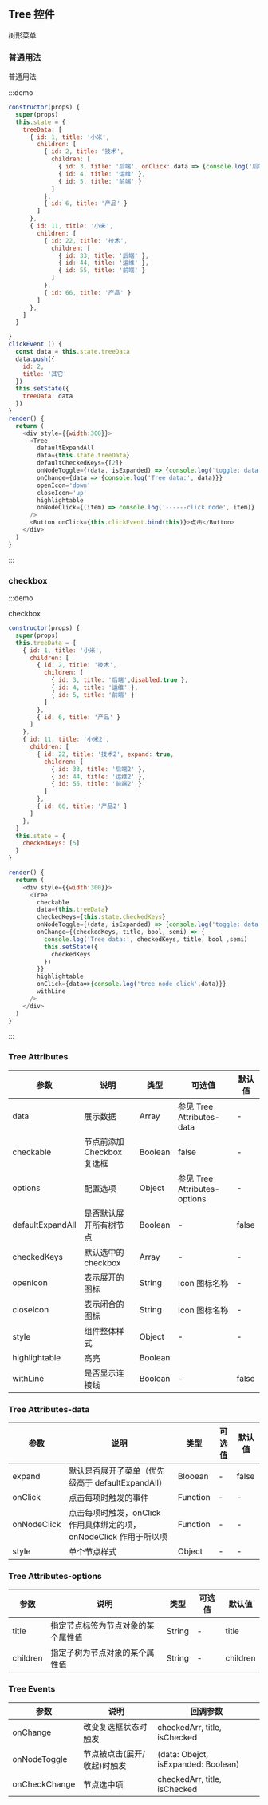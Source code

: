 ## Tree 控件

树形菜单

### 普通用法

普通用法

:::demo

```js
constructor(props) {
  super(props)
  this.state = {
    treeData: [
      { id: 1, title: '小米',
        children: [
          { id: 2, title: '技术',
            children: [
              { id: 3, title: '后端', onClick: data => {console.log('后端：', data)} },
              { id: 4, title: '运维' },
              { id: 5, title: '前端' }
            ]
          },
          { id: 6, title: '产品' }
        ]
      },
      { id: 11, title: '小米',
        children: [
          { id: 22, title: '技术',
            children: [
              { id: 33, title: '后端' },
              { id: 44, title: '运维' },
              { id: 55, title: '前端' }
            ]
          },
          { id: 66, title: '产品' }
        ]
      },
    ]
  }

}
clickEvent () {
  const data = this.state.treeData
  data.push({
    id: 2,
    title: '其它'
  })
  this.setState({
    treeData: data
  })
}
render() {
  return (
    <div style={{width:300}}>
      <Tree
        defaultExpandAll
        data={this.state.treeData}
        defaultCheckedKeys={[2]}
        onNodeToggle={(data, isExpanded) => {console.log('toggle: data isExpanded', data, isExpanded)}}
        onChange={data => {console.log('Tree data:', data)}}
        openIcon='down'
        closeIcon='up'
        highlightable
        onNodeClick={(item) => console.log('------click node', item)}
      />
      <Button onClick={this.clickEvent.bind(this)}>点击</Button>
    </div>
  )
}
```

:::

### checkbox

:::demo

checkbox

```js
constructor(props) {
  super(props)
  this.treeData = [
    { id: 1, title: '小米',
      children: [
        { id: 2, title: '技术',
          children: [
            { id: 3, title: '后端',disabled:true },
            { id: 4, title: '运维' },
            { id: 5, title: '前端' }
          ]
        },
        { id: 6, title: '产品' }
      ]
    },
    { id: 11, title: '小米2',
      children: [
        { id: 22, title: '技术2', expand: true,
          children: [
            { id: 33, title: '后端2' },
            { id: 44, title: '运维2' },
            { id: 55, title: '前端2' }
          ]
        },
        { id: 66, title: '产品2' }
      ]
    },
  ]
  this.state = {
    checkedKeys: [5]
  }
}

render() {
  return (
    <div style={{width:300}}>
      <Tree
        checkable
        data={this.treeData}
        checkedKeys={this.state.checkedKeys}
        onNodeToggle={(data, isExpanded) => {console.log('toggle: data isExpanded', data, isExpanded)}}
        onChange={(checkedKeys, title, bool, semi) => {
          console.log('Tree data:', checkedKeys, title, bool ,semi)
          this.setState({
            checkedKeys
          })
        }}
        highlightable
        onClick={data=>{console.log('tree node click',data)}}
        withLine
      />
    </div>
  )
}
```

:::

### Tree Attributes

| 参数             | 说明                       | 类型    | 可选值                       | 默认值 |
| ---------------- | -------------------------- | ------- | ---------------------------- | ------ |
| data             | 展示数据                   | Array   | 参见 Tree Attributes-data    | -      |
| checkable        | 节点前添加 Checkbox 复选框 | Boolean | false                        | -      |
| options          | 配置选项                   | Object  | 参见 Tree Attributes-options | -      |
| defaultExpandAll | 是否默认展开所有树节点     | Boolean | -                            | false  |
| checkedKeys      | 默认选中的 checkbox        | Array   | -                            | -      |
| openIcon         | 表示展开的图标             | String  | Icon 图标名称                | -      |
| closeIcon        | 表示闭合的图标             | String  | Icon 图标名称                | -      |
| style            | 组件整体样式               | Object  | -                            | -      |
| highlightable    | 高亮                       | Boolean |
| withLine         | 是否显示连接线             | Boolean | -                            | false  |

### Tree Attributes-data

| 参数        | 说明                                                               | 类型     | 可选值 | 默认值 |
| ----------- | ------------------------------------------------------------------ | -------- | ------ | ------ |
| expand      | 默认是否展开子菜单（优先级高于 defaultExpandAll）                  | Blooean  | -      | false  |
| onClick     | 点击每项时触发的事件                                               | Function | -      | -      |
| onNodeClick | 点击每项时触发，onClick 作用具体绑定的项，onNodeClick 作用于所以项 | Function | -      | -      |
| style       | 单个节点样式                                                       | Object   | -      | -      |

### Tree Attributes-options

| 参数     | 说明                               | 类型   | 可选值 | 默认值   |
| -------- | ---------------------------------- | ------ | ------ | -------- |
| title    | 指定节点标签为节点对象的某个属性值 | String | -      | title    |
| children | 指定子树为节点对象的某个属性值     | String | -      | children |

### Tree Events

| 参数          | 说明                        | 回调参数                            |
| ------------- | --------------------------- | ----------------------------------- |
| onChange      | 改变复选框状态时触发        | checkedArr, title, isChecked        |
| onNodeToggle  | 节点被点击(展开/收起)时触发 | (data: Obejct, isExpanded: Boolean) |
| onCheckChange | 节点选中项                  | checkedArr, title, isChecked        |
